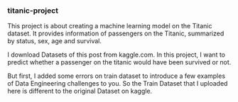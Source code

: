 ### titanic-project
This project is about creating a machine learning model on the Titanic dataset. It provides information of passengers on the Titanic, summarized by status, sex, age and survival.

I download Datasets of this post from kaggle.com. In this project, I want to predict whether a passenger on the titanic would have been survived or not.

But first, I added some errors on train dataset to introduce a few examples of Data Engineering challenges to you. So the Train Dataset that I uploaded here is different to the original Dataset on kaggle.

